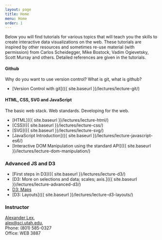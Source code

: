 ```yaml
---
layout: page
title: Home
menu: Home
order: 1
---
```


Below you will find tutorials for various topics that will teach you the skills to create interactive data visualizations on the web. These tutorials are inspired by other resources and sometimes re-use material (with permission) from Carlos Scheidegger, Mike Bostock, Vadim Ogievetsky, Scott Murray and others. Detailed references are given in the tutorials. 


#### Github

Why do you want to use version control? What is git, what is github? 
- [Version Control with git]({{ site.baseurl }}/lectures/lecture-git/)

#### HTML, CSS, SVG and JavaScript

The basic web stack. Web standards. Developing for the web.

- [HTML]({{ site.baseurl }}/lectures/lecture-html/)
- [CSS]({{ site.baseurl }}/lectures/lecture-css/)
- [SVG]({{ site.baseurl }}/lectures/lecture-svg/)
- [JavaScript Introduction]({{ site.baseurl }}/lectures/lecture-javascript-es6/)
- [Interactive DOM Manipulation using the standard API]({{ site.baseurl }}/lectures/lecture-dom-manipulation/)
 
### Advanced JS and D3

- [First steps in D3]({{ site.baseurl }}/lectures/lecture-d3/)
- [D3: More on selections and data; scales; axis.]({{ site.baseurl }}/lectures/lecture-advanced-d3/)
- [D3: Maps]({{site.baseurl}}/lectures/lecture-maps/) 
- [D3: Layouts]({{ site.baseurl }}/lectures/lecture-d3-layouts/)
 


### Instructor

[Alexander Lex](http://alexander-lex.net),  
[alex@sci.utah.edu](mailto:alex@sci.utah.edu),  
Phone: (801) 585-0327  
Office: WEB 3887

